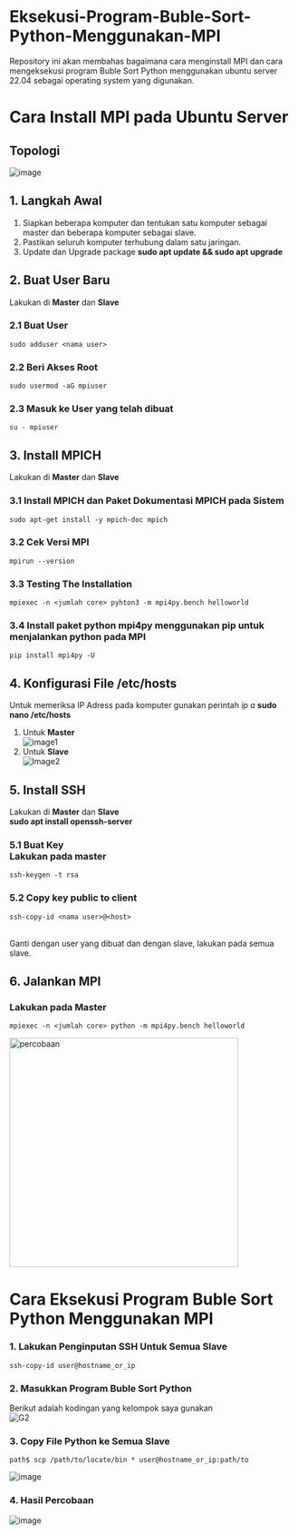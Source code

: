 # Eksekusi-Program-Buble-Sort-Python-Menggunakan-MPI
Repository ini akan membahas bagaimana cara menginstall MPI dan cara mengeksekusi program Buble Sort Python menggunakan ubuntu server 22.04 sebagai operating system yang digunakan.

# Cara Install MPI pada Ubuntu Server
## Topologi
![image](https://github.com/feliana444/Eksekusi-Program-Buble-Sort-Python-Menggunakan-MPI/assets/145323449/f8d0a758-04d8-4092-b9a8-b7510e6e417a)

## 1. Langkah Awal
1. Siapkan beberapa komputer dan tentukan satu komputer sebagai master dan beberapa komputer sebagai slave.
2. Pastikan seluruh komputer terhubung dalam satu jaringan.
3. Update dan Upgrade package **sudo apt update && sudo apt upgrade**

## 2. Buat User Baru
Lakukan di **Master** dan **Slave**
### 2.1 Buat User <br>
    sudo adduser <nama user>
### 2.2 Beri Akses Root <br>
    sudo usermod -aG mpiuser
### 2.3 Masuk ke User yang telah dibuat <br> 
    su - mpiuser

## 3. Install MPICH
Lakukan di **Master** dan **Slave**
### 3.1 Install MPICH dan Paket Dokumentasi MPICH pada Sistem <br> 
    sudo apt-get install -y mpich-doc mpich
### 3.2 Cek Versi MPI <br> 
    mpirun --version
### 3.3 Testing The Installation <br> 
    mpiexec -n <jumlah core> pyhton3 -m mpi4py.bench helloworld
### 3.4 Install paket python mpi4py menggunakan pip untuk menjalankan python pada MPI <br> 
    pip install mpi4py -U

## 4. Konfigurasi File /etc/hosts
Untuk memeriksa IP Adress pada komputer gunakan perintah *ip a*
**sudo nano /etc/hosts**
1. Untuk **Master** <br>
   ![image1](https://github.com/feliana444/Eksekusi-Program-Buble-Sort-Python-Menggunakan-MPI/assets/145323449/4eebb045-9e2d-4c10-abc1-8cf37bb57704)
2. Untuk **Slave** <br>
   ![Image2](https://github.com/feliana444/Eksekusi-Program-Buble-Sort-Python-Menggunakan-MPI/assets/145323449/1b49e18a-57ec-4284-8dac-daf4ef5a97d6)

## 5. Install SSH
Lakukan di **Master** dan **Slave** <br>
**sudo apt install openssh-server**
### 5.1 Buat Key <br> Lakukan pada master 
    ssh-keygen -t rsa
### 5.2 Copy key public to client <br> 
    ssh-copy-id <nama user>@<host>
<br> Ganti <nama user> dengan user yang dibuat dan <host> dengan slave, lakukan pada semua slave.

## 6. Jalankan MPI
### Lakukan pada **Master** <br> 
    mpiexec -n <jumlah core> python -m mpi4py.bench helloworld
<img width="404" alt="percobaan" src="https://github.com/feliana444/Eksekusi-Program-Buble-Sort-Python-Menggunakan-MPI/assets/145323449/8e1d12c1-2d12-4016-afd9-341b1eea56e7">

# Cara Eksekusi Program Buble Sort Python Menggunakan MPI
### 1. Lakukan Penginputan SSH Untuk Semua Slave 
    ssh-copy-id user@hostname_or_ip

### 2. Masukkan Program Buble Sort Python 
Berikut adalah kodingan yang kelompok saya gunakan <br>
![G2](https://github.com/feliana444/Eksekusi-Program-Buble-Sort-Python-Menggunakan-MPI/assets/145323449/06f0602c-f77c-4e96-a9cc-2bcae83c3c68)

### 3. Copy File Python ke Semua Slave
    path$ scp /path/to/locate/bin * user@hostname_or_ip:path/to
![image](https://github.com/feliana444/Eksekusi-Program-Buble-Sort-Python-Menggunakan-MPI/assets/145323449/d6455bd1-4c86-41e2-9116-f5648166b92c)

### 4. Hasil Percobaan
![image](https://github.com/feliana444/Eksekusi-Program-Buble-Sort-Python-Menggunakan-MPI/assets/145323449/72d92ade-9125-4b55-b043-add4c0e6ee1f)

